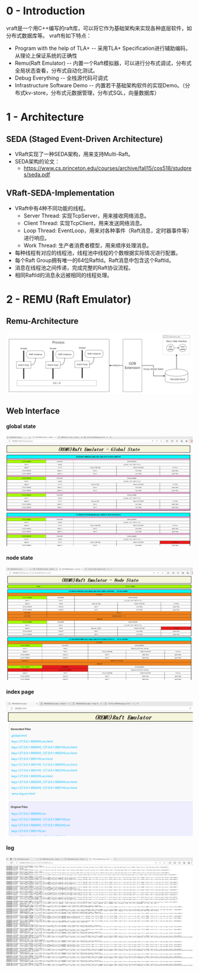 # 0 - Introduction
vraft是一个用C++编写的raft库，可以将它作为基础架构来实现各种底层软件，如分布式数据库等。
vraft有如下特点：
* Program with the help of TLA+ -- 采用TLA+ Specification进行辅助编码，从理论上保证系统的正确性
* Remu(Raft Emulator) -- 内置一个Raft模拟器，可以进行分布式调试，分布式全局状态查看，分布式自动化测试。
* Debug Everything -- 全栈源代码可调式
* Infrastructure Software Demo -- 内置若干基础架构软件的实现Demo。（分布式kv-store，分布式元数据管理，分布式SQL，向量数据库）

# 1 - Architecture
## SEDA (Staged Event-Driven Architecture)
* VRaft实现了一种SEDA架构，用来支持Multi-Raft。
* SEDA架构的论文：
  * https://www.cs.princeton.edu/courses/archive/fall15/cos518/studpres/seda.pdf

## VRaft-SEDA-Implementation
* VRaft中有4种不同功能的线程。
  * Server Thread: 实现TcpServer，用来接收网络消息。
  * Client Thread: 实现TcpClient，用来发送网络消息。
  * Loop Thread: EventLoop，用来对各种事件（Raft消息，定时器事件等）进行响应。
  * Work Thread: 生产者消费者模型，用来顺序处理消息。
* 每种线程有对应的线程池，线程池中线程的个数根据实际情况进行配置。
* 每个Raft Group拥有唯一的64位RaftId。Raft消息中包含这个RaftId。
* 消息在线程池之间传递，完成完整的Raft协议流程。
* 相同RaftId的消息永远被相同的线程处理。

# 2 - REMU (Raft Emulator)

## Remu-Architecture

![](images/remu_arch.png)

## Web Interface

#### global state
![](images/remu-web2.png)

#### node state
![](images/remu-web3.png)

#### index page
![](images/remu-web.png)

#### log
![](images/remu-web4.png)
